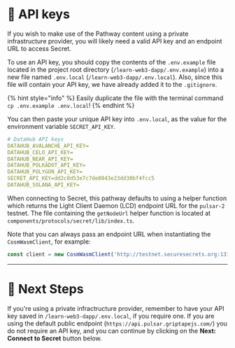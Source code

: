 # 🧩 API keys

If you wish to make use of the Pathway content using a private infrastructure provider, you will likely need a valid API key and an endpoint URL to access Secret.

To use an API key, you should copy the contents of the `.env.example` file located in the project root directory (`/learn-web3-dapp/.env.example`) into a new file named `.env.local` (`/learn-web3-dapp/.env.local`). Also, since this file will contain your API key, we have already added it to the `.gitignore`.

{% hint style="info" %}
Easily duplicate the file with the terminal command `cp .env.example .env.local`!
{% endhint %}

You can then paste your unique API key into `.env.local`, as the value for the environment variable `SECRET_API_KEY`.

```yaml
# DataHub API keys
DATAHUB_AVALANCHE_API_KEY=
DATAHUB_CELO_API_KEY=
DATAHUB_NEAR_API_KEY=
DATAHUB_POLKADOT_API_KEY=
DATAHUB_POLYGON_API_KEY=
SECRET_API_KEY=dd2c0d53e7c7de0843e23dd30bf4fcc5
DATAHUB_SOLANA_API_KEY=
```

When connecting to Secret, this pathway defaults to using a helper function which returns the Light Client Daemon (LCD) endpoint URL for the `pulsar-2` testnet. The file containing the `getNodeUrl` helper function is located at `components/protocols/secret/lib/index.ts`.

Note that you can always pass an endpoint URL when instantiating the `CosmWasmClient`, for example:

```typescript
const client = new CosmWasmClient('http://testnet.securesecrets.org:1317/');
```

---

# 👣 Next Steps

If you're using a private infractructure provider, remember to have your API key saved in `/learn-web3-dapp/.env.local`, if you require one. If you are using the default public endpoint (`https://api.pulsar.griptapejs.com/`) you do not require an API key, and you can continue by clicking on the **Next: Connect to Secret** button below.
